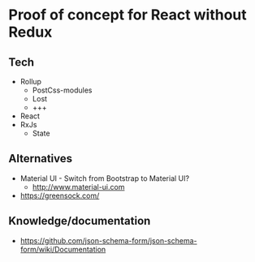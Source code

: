# Proof of concept for React without Redux

## Tech
* Rollup
  - PostCss-modules
  - Lost
  - +++
* React
* RxJs
  - State

## Alternatives

* Material UI - Switch from Bootstrap to Material UI?
  * http://www.material-ui.com
* https://greensock.com/

## Knowledge/documentation

* https://github.com/json-schema-form/json-schema-form/wiki/Documentation


